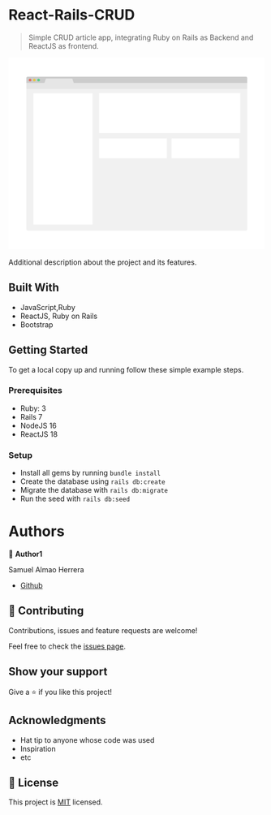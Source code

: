 # React-Rails-CRUD 

> Simple CRUD article app, integrating Ruby on Rails as Backend and ReactJS as frontend.

![screenshot](./app_screenshot.png)

Additional description about the project and its features.

## Built With

- JavaScript,Ruby
- ReactJS, Ruby on Rails
- Bootstrap



## Getting Started

To get a local copy up and running follow these simple example steps.

### Prerequisites
- Ruby: 3
- Rails 7
- NodeJS 16
- ReactJS 18   

### Setup
- Install all gems by running  `bundle install `
- Create the database using `rails db:create `
- Migrate the database with `rails db:migrate `
- Run the seed with `rails db:seed`



# Authors

👤 **Author1**

Samuel Almao Herrera
- [Github](https://github.com/SigmaSam)

## 🤝 Contributing

Contributions, issues and feature requests are welcome!

Feel free to check the [issues page](issues/).

## Show your support

Give a ⭐️ if you like this project!

## Acknowledgments

- Hat tip to anyone whose code was used
- Inspiration
- etc

## 📝 License

This project is [MIT](lic.url) licensed.
